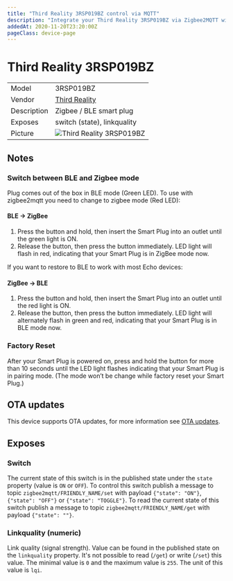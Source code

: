 ```yaml
---
title: "Third Reality 3RSP019BZ control via MQTT"
description: "Integrate your Third Reality 3RSP019BZ via Zigbee2MQTT with whatever smart home infrastructure you are using without the vendor's bridge or gateway."
addedAt: 2020-11-20T23:20:00Z
pageClass: device-page
---
```


<!-- !!!! -->
<!-- ATTENTION: This file is auto-generated through docgen! -->
<!-- You can only edit the "Notes"-Section between the two comment lines "Notes BEGIN" and "Notes END". -->
<!-- Do not use h1 or h2 heading within "## Notes"-Section. -->
<!-- !!!! -->

# Third Reality 3RSP019BZ

|     |     |
|-----|-----|
| Model | 3RSP019BZ  |
| Vendor  | [Third Reality](/supported-devices/#v=Third%20Reality)  |
| Description | Zigbee / BLE smart plug |
| Exposes | switch (state), linkquality |
| Picture | ![Third Reality 3RSP019BZ](https://www.zigbee2mqtt.io/images/devices/3RSP019BZ.jpg) |


<!-- Notes BEGIN: You can edit here. Add "## Notes" headline if not already present. -->
## Notes

### Switch between BLE and Zigbee mode

Plug comes out of the box in BLE mode (Green LED). To use with zigbee2mqtt you need to change to zigbee mode (Red LED):
#### BLE → ZigBee
1. Press the button and hold, then insert the Smart Plug into an outlet until the green light
is ON.
2. Release the button, then press the button immediately. LED light will flash in red,
indicating that your Smart Plug is in ZigBee mode now.

If you want to restore to BLE to work with most Echo devices: 
#### ZigBee → BLE
1. Press the button and hold, then insert the Smart Plug into an outlet until the red light is
ON.
2. Release the button, then press the button immediately. LED light will alternately flash in
green and red, indicating that your Smart Plug is in BLE mode now.

### Factory Reset
After your Smart Plug is powered on, press and hold the button for more than 10 seconds
until the LED light flashes indicating that your Smart Plug is in pairing mode. (The mode won’t
be change while factory reset your Smart Plug.)
<!-- Notes END: Do not edit below this line -->

## OTA updates
This device supports OTA updates, for more information see [OTA updates](../guide/usage/ota_updates.md).



## Exposes

### Switch 
The current state of this switch is in the published state under the `state` property (value is `ON` or `OFF`).
To control this switch publish a message to topic `zigbee2mqtt/FRIENDLY_NAME/set` with payload `{"state": "ON"}`, `{"state": "OFF"}` or `{"state": "TOGGLE"}`.
To read the current state of this switch publish a message to topic `zigbee2mqtt/FRIENDLY_NAME/get` with payload `{"state": ""}`.

### Linkquality (numeric)
Link quality (signal strength).
Value can be found in the published state on the `linkquality` property.
It's not possible to read (`/get`) or write (`/set`) this value.
The minimal value is `0` and the maximum value is `255`.
The unit of this value is `lqi`.


